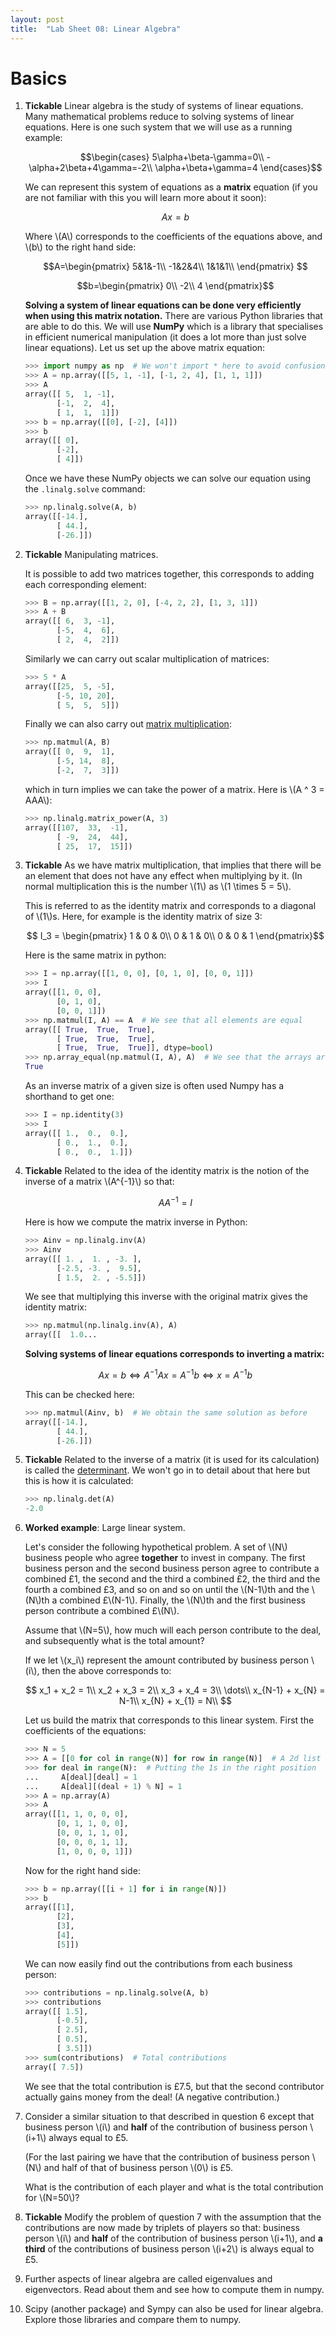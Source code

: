 ```yaml
---
layout: post
title:  "Lab Sheet 08: Linear Algebra"
---
```


# Basics

1. **Tickable** Linear algebra is the study of systems of linear equations. Many
   mathematical problems reduce to solving systems of linear equations. Here is
   one such system that we will use as a running example:

   $$\begin{cases}
   5\alpha+\beta-\gamma=0\\
   -\alpha+2\beta+4\gamma=-2\\
   \alpha+\beta+\gamma=4
   \end{cases}$$

   We can represent this system of equations as a **matrix** equation (if you
   are not familiar with this you will learn more about it soon):

   $$Ax=b$$

   Where \\(A\\) corresponds to the coefficients of the equations above, and
   \\(b\\) to the right hand side:

   $$A=\begin{pmatrix}
   5&1&-1\\
   -1&2&4\\
   1&1&1\\
   \end{pmatrix}
   $$

   $$b=\begin{pmatrix}
   0\\
   -2\\
   4
   \end{pmatrix}$$

   **Solving a system of linear equations can be done very efficiently when
   using this matrix notation.** There are various Python libraries that are
   able to do this. We will use **NumPy** which is a library that specialises in
   efficient numerical manipulation (it does a lot more than just solve linear
   equations). Let us set up the above matrix equation:

   ```python
   >>> import numpy as np  # We won't import * here to avoid confusion
   >>> A = np.array([[5, 1, -1], [-1, 2, 4], [1, 1, 1]])
   >>> A
   array([[ 5,  1, -1],
          [-1,  2,  4],
          [ 1,  1,  1]])
   >>> b = np.array([[0], [-2], [4]])
   >>> b
   array([[ 0],
          [-2],
          [ 4]])

   ```

   Once we have these NumPy objects we can solve our equation using the
   `.linalg.solve` command:

   ```python
   >>> np.linalg.solve(A, b)
   array([[-14.],
          [ 44.],
          [-26.]])

   ```

2. **Tickable** Manipulating matrices.

   It is possible to add two matrices together, this corresponds to adding each
   corresponding element:

   ```python
   >>> B = np.array([[1, 2, 0], [-4, 2, 2], [1, 3, 1]])
   >>> A + B
   array([[ 6,  3, -1],
          [-5,  4,  6],
          [ 2,  4,  2]])

   ```

   Similarly we can carry out scalar multiplication of matrices:

   ```python
   >>> 5 * A
   array([[25,  5, -5],
          [-5, 10, 20],
          [ 5,  5,  5]])

   ```

   Finally we can also carry out [matrix
   multiplication](https://en.wikipedia.org/wiki/Matrix_multiplication):

   ```python
   >>> np.matmul(A, B)
   array([[ 0,  9,  1],
          [-5, 14,  8],
          [-2,  7,  3]])

   ```

   which in turn implies we can take the power of a matrix. Here is
   \\(A ^ 3 = AAA\\):

   ```python
   >>> np.linalg.matrix_power(A, 3)
   array([[107,  33,  -1],
          [ -9,  24,  44],
          [ 25,  17,  15]])

   ```

3. **Tickable** As we have matrix multiplication, that implies that there will
   be an element that does not have any effect when multiplying by it. (In normal
   multiplication this is the number \\(1\\) as \\(1 \times 5 = 5\\).

   This is referred to as the identity matrix and corresponds to a diagonal of
   \\(1\\)s. Here, for example is the identity matrix of size 3:

   $$
   I_3 = \begin{pmatrix}
   1 & 0 & 0\\
   0 & 1 & 0\\
   0 & 0 & 1
   \end{pmatrix}$$

   Here is the same matrix in python:

   ```python
   >>> I = np.array([[1, 0, 0], [0, 1, 0], [0, 0, 1]])
   >>> I
   array([[1, 0, 0],
          [0, 1, 0],
          [0, 0, 1]])
   >>> np.matmul(I, A) == A  # We see that all elements are equal
   array([[ True,  True,  True],
          [ True,  True,  True],
          [ True,  True,  True]], dtype=bool)
   >>> np.array_equal(np.matmul(I, A), A)  # We see that the arrays are equal
   True

   ```

   As an inverse matrix of a given size is often used Numpy has a shorthand to
   get one:

   ```python
   >>> I = np.identity(3)
   >>> I
   array([[ 1.,  0.,  0.],
          [ 0.,  1.,  0.],
          [ 0.,  0.,  1.]])

   ```

4. **Tickable** Related to the idea of the identity matrix is the notion of the
   inverse of a matrix \\(A^{-1}\\) so that:

   $$AA^{-1}=I$$

   Here is how we compute the matrix inverse in Python:

   ```python
   >>> Ainv = np.linalg.inv(A)
   >>> Ainv
   array([[ 1. ,  1. , -3. ],
          [-2.5, -3. ,  9.5],
          [ 1.5,  2. , -5.5]])

   ```

   We see that multiplying this inverse with the original matrix gives the
   identity matrix:

   ```python
   >>> np.matmul(np.linalg.inv(A), A)
   array([[  1.0...

   ```

   **Solving systems of linear equations corresponds to inverting a matrix:**

   $$Ax=b \Leftrightarrow A^{-1}Ax=A^{-1}b \Leftrightarrow x = A^{-1}b$$

   This can be checked here:

   ```python
   >>> np.matmul(Ainv, b)  # We obtain the same solution as before
   array([[-14.],
          [ 44.],
          [-26.]])

   ```

5. **Tickable** Related to the inverse of a matrix (it is used for its
   calculation) is called the
   [determinant](https://en.wikipedia.org/wiki/Determinant). We won't go in to
   detail about that here but this is how it is calculated:

   ```python
   >>> np.linalg.det(A)
   -2.0

   ```

6. **Worked example**: Large linear system.

   Let's consider the following hypothetical problem. A set of \\(N\\) business
   people who agree **together** to invest in company. The first business person
   and the second business person agree to contribute a combined £1, the second
   and the third a combined £2, the third and the fourth a combined £3, and so
   on and so on until the \\(N-1\\)th and the \\(N\\)th a combined £\\(N-1\\).
   Finally, the \\(N\\)th and the first business person contribute a combined
   £\\(N\\).

   Assume that \\(N=5\\), how much will each person contribute to the deal, and
   subsequently what is the total amount?

   If we let \\(x_i\\) represent the amount contributed by business person
   \\(i\\), then the above corresponds to:

   $$
   x_1 + x_2 = 1\\
   x_2 + x_3 = 2\\
   x_3 + x_4 = 3\\
   \dots\\
   x_{N-1} + x_{N} = N-1\\
   x_{N} + x_{1} = N\\
   $$

   Let us build the matrix that corresponds to this linear system. First the
   coefficients of the equations:

   ```python
   >>> N = 5
   >>> A = [[0 for col in range(N)] for row in range(N)]  # A 2d list of 0
   >>> for deal in range(N):  # Putting the 1s in the right position
   ...     A[deal][deal] = 1
   ...     A[deal][(deal + 1) % N] = 1
   >>> A = np.array(A)
   >>> A
   array([[1, 1, 0, 0, 0],
          [0, 1, 1, 0, 0],
          [0, 0, 1, 1, 0],
          [0, 0, 0, 1, 1],
          [1, 0, 0, 0, 1]])

   ```

   Now for the right hand side:

   ```python
   >>> b = np.array([[i + 1] for i in range(N)])
   >>> b
   array([[1],
          [2],
          [3],
          [4],
          [5]])

   ```

   We can now easily find out the contributions from each business person:

   ```python
   >>> contributions = np.linalg.solve(A, b)
   >>> contributions
   array([[ 1.5],
          [-0.5],
          [ 2.5],
          [ 0.5],
          [ 3.5]])
   >>> sum(contributions)  # Total contributions
   array([ 7.5])

   ```

   We see that the total contribution is £7.5, but that the second contributor
   actually gains money from the deal! (A negative contribution.)

7. Consider a similar situation to that described in question 6 except that
   business person \\(i\\) and **half** of the contribution of business person
   \\(i+1\\) always equal to £5.

   (For the last pairing we have that the contribution of business person
   \\(N\\) and half of that of business person \\(0\\) is £5.

   What is the contribution of each player and what is the total contribution
   for \\(N=50\\)?

8. **Tickable** Modify the problem of question 7 with the assumption that the
   contributions are now made by triplets of players so that:
   business person \\(i\\) and **half** of the contribution of business person
   \\(i+1\\), and **a third** of the contributions of business person \\(i+2\\)
   is always equal to £5.

9. Further aspects of linear algebra are called eigenvalues and eigenvectors.
   Read about them and see how to compute them in numpy.

10. Scipy (another package) and Sympy can also be used for linear algebra.
    Explore those libraries and compare them to numpy.
